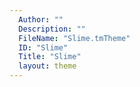 ```yaml
---
  Author: ""
  Description: ""
  FileName: "Slime.tmTheme"
  ID: "Slime"
  Title: "Slime"
  layout: theme
---
```

  